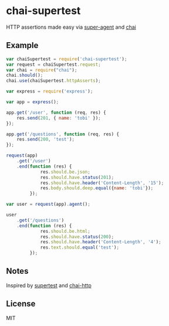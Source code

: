 # chai-supertest

  HTTP assertions made easy via [super-agent](http://github.com/visionmedia/superagent) and
  [chai](https://github.com/chaijs/chai)



## Example



```js
var chaiSupertest = require('chai-supertest');
var request = chaiSupertest.request;
var chai = require("chai");
chai.should();
chai.use(chaiSupertest.httpAsserts);

var express = require('express');

var app = express();

app.get('/user', function (req, res) {
    res.send(201, { name: 'tobi' });
});

app.get('/questions', function (req, res) {
    res.send(200, 'test');
});

request(app)
    .get('/user')
    .end(function (res) {
             res.should.be.json;
             res.should.have.status(201);
             res.should.have.header('Content-Length', '15');
             res.body.should.deep.equal({name: 'tobi'});
         });

var user = request(app).agent();

user
    .get('/questions')
    .end(function (res) {
             res.should.be.html;
             res.should.have.status(200);
             res.should.have.header('Content-Length', '4');
             res.text.should.equal('test');
         });
```

## Notes

  Inspired by [supertest](https://github.com/visionmedia/supertest) and
  [chai-http](https://github.com/chaijs/chai-http)

## License

  MIT